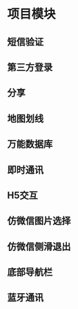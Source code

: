 # 项目模块
## 短信验证
## 第三方登录
## 分享
## 地图划线
## 万能数据库
## 即时通讯
## H5交互
## 仿微信图片选择
## 仿微信侧滑退出
## 底部导航栏
## 蓝牙通讯
